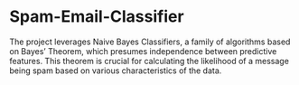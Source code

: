# Spam-Email-Classifier
The project leverages Naive Bayes Classifiers, a family of algorithms based on Bayes’ Theorem, which presumes independence between predictive features. This theorem is crucial for calculating the likelihood of a message being spam based on various characteristics of the data.
